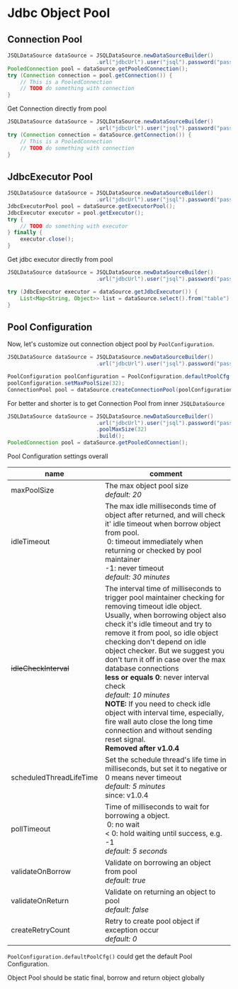 # Jdbc Object Pool

## Connection Pool

```java
JSQLDataSource dataSource = JSQLDataSource.newDataSourceBuilder()
                            .url("jdbcUrl").user("jsql").password("pass").build();
PooledConnection pool = dataSource.getPooledConnection();
try (Connection connection = pool.getConnection()) {
    // This is a PooledConnection
    // TODO do something with connection
}
```

Get Connection directly from pool

```java
JSQLDataSource dataSource = JSQLDataSource.newDataSourceBuilder()
                            .url("jdbcUrl").user("jsql").password("pass").build();
try (Connection connection = dataSource.getConnection()) {
    // This is a PooledConnection
    // TODO do something with connection
}
```

## JdbcExecutor Pool

```java
JSQLDataSource dataSource = JSQLDataSource.newDataSourceBuilder()
                            .url("jdbcUrl").user("jsql").password("pass").build();
JdbcExecutorPool pool = dataSource.getExecutorPool();
JdbcExecutor executor = pool.getExecutor();
try {
    // TODO do something with executor
} finally {
    executor.close();
}
```

Get jdbc executor directly from pool
```java
JSQLDataSource dataSource = JSQLDataSource.newDataSourceBuilder()
                            .url("jdbcUrl").user("jsql").password("pass").build();

try (JdbcExecutor executor = dataSource.getJdbcExecutor()) {
    List<Map<String, Object>> list = dataSource.select().from("table").where().eq("name", "jsql").execQuery(executor);
}
```

## Pool Configuration
Now, let's customize out connection object pool by `PoolConfiguration`.

```java
JSQLDataSource dataSource = JSQLDataSource.newDataSourceBuilder()
                            .url("jdbcUrl").user("jsql").password("pass").build();

PoolConfiguration poolConfiguration = PoolConfiguration.defaultPoolCfg();
poolConfiguration.setMaxPoolSize(32);
ConnectionPool pool = dataSource.createConnectionPool(poolConfiguration);
```

For better and shorter is to get Connection Pool from inner `JSQLDataSource`

```java
JSQLDataSource dataSource = JSQLDataSource.newDataSourceBuilder()
                            .url("jdbcUrl").user("jsql").password("pass")
                            .poolMaxSize(32)
                            .build();
PooledConnection pool = dataSource.getPooledConnection();
```

Pool Configuration settings overall

 name | comment
---|---
maxPoolSize | The max object pool size <br> *default: 20*
idleTimeout | The max idle milliseconds time of object after returned, and will check it' idle timeout when borrow object from pool.<br>&nbsp;0: timeout immediately when returning or checked by pool maintainer<br>-1: never timeout<br> *default: 30 minutes*
~~idleCheckInterval~~ | The interval time of milliseconds to trigger pool maintainer checking for removing timeout idle object. Usually, when borrowing object also check it's idle timeout and try to remove it from pool, so idle object checking don't depend on idle object checker. But we suggest you don't turn it off in case over the max database connections <br> **less or equals 0**: never interval check <br> *default: 10 minutes* <br> **NOTE:** If you need to check idle object with interval time, especially, fire wall auto close the long time connection and without sending reset signal.<br> **Removed after v1.0.4** 
scheduledThreadLifeTime | Set the schedule thread's life time in milliseconds, but set it to negative or 0 means never timeout<br> *default: 5 minutes* <br>since: v1.0.4
pollTimeout | Time of milliseconds to wait for borrowing a object.<br>&nbsp;0: no wait<br>< 0: hold waiting until success, e.g. -1<br> *default: 5 seconds*
validateOnBorrow | Validate on borrowing an object from pool <br> *default: true* 
validateOnReturn | Validate on returning an object to pool <br> *default: false* 
createRetryCount | Retry to create pool object if exception occur <br> *default: 0*


`PoolConfiguration.defaultPoolCfg()` could get the default Pool Configuration.

Object Pool should be static final, borrow and return object globally
